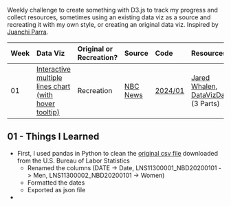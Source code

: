 Weekly challenge to create something with D3.js to track my progress and collect resources, sometimes using an existing data viz as a source and recreating it with my own style, or creating an original data viz. Inspired by <a href="https://github.com/juanchiparra/recreating-with-d3">Juanchi Parra</a>.

| Week | Data Viz | Original or Recreation? | Source | Code | Resources |
| :--- | :--- | :--- | :--- | :--- | :--- |
| 01 | <a href="https://littlebitsandcodes.github.io/d3-weekly/2024/01-line/">Interactive multiple lines chart (with hover tooltip)</a> | Recreation |<a href="https://www.nbcnews.com/data-graphics/labor-force-participation-pre-pandemic-levels-rcna74363">NBC News</a> | <a href="https://github.com/littlebitsandcodes/d3-weekly/tree/main/2024/01-line">2024/01</a> | <a href="https://github.com/jaredwhalen/2024-dvs-mentorship/tree/main/d3">Jared Whalen</a>, <a href="https://www.youtube.com/watch?v=g5bp02-CRAc">DataVizDad</a> (3 Parts)

## 01 - Things I Learned
- First, I used pandas in Python to clean the <a href="https://github.com/littlebitsandcodes/d3-weekly/blob/main/2024/01-line/data/fredgraph.csv">original csv file</a> downloaded from the U.S. Bureau of Labor Statistics
    - Renamed the columns (DATE -> Date, LNS11300001_NBD20200101 -> Men, LNS11300002_NBD20200101 -> Women)
    - Formatted the dates
    - Exported as json file
- 
